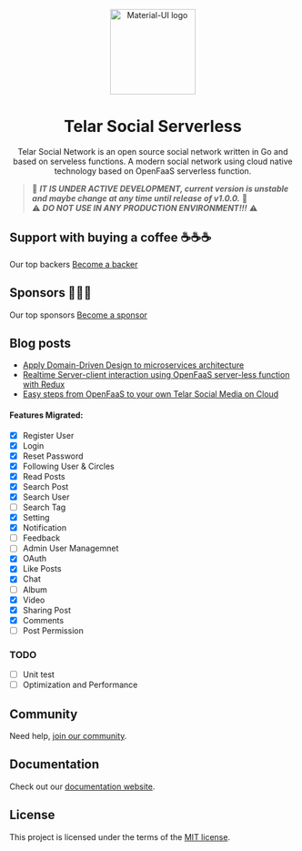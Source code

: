 <p align="center">
  <a href="https://telar.press/" rel="noopener" target="_blank"><img width="150" src="https://raw.githubusercontent.com/red-gold/red-gold-web/master/website/static/img/logos/telar-social-logo/profile.png" alt="Material-UI logo"></a></p>
</p>

<h1 align="center">Telar Social Serverless</h1>

<div align="center">
 Telar Social Network is an open source social network written in Go and based on serveless functions. A modern social network using cloud native technology based on OpenFaaS serverless function.
</div>

> 🚧 ***IT IS UNDER ACTIVE DEVELOPMENT, current version is unstable and maybe change at any time until release of v1.0.0.*** 🚧
<br>⚠️ ***DO NOT USE IN ANY PRODUCTION ENVIRONMENT!!!*** ⚠️

## Support with buying a coffee ☕️☕️☕️
Our top backers [Become a backer](https://www.patreon.com/qolzam)

## Sponsors 🥉🥈🥇
Our top sponsors [Become a sponsor](https://www.patreon.com/qolzam)

## Blog posts
- [Apply Domain-Driven Design to microservices architecture](https://medium.com/red-gold/telar-social-media-architecture-using-domain-driven-design-for-microservices-319c514199e4)
- [Realtime Server-client interaction using OpenFaaS server-less function with Redux](https://medium.com/@qolzam/realtime-server-client-interaction-using-openfaas-server-less-function-with-redux-b38d7de75035)
- [Easy steps from OpenFaaS to your own Telar Social Media on Cloud](https://medium.com/red-gold/easy-steps-from-openfaas-to-your-own-telar-social-media-on-cloud-b0608a03d92b)

#### Features Migrated:
- [x] Register User
- [x] Login
- [x] Reset Password
- [x] Following User & Circles
- [x] Read Posts
- [x] Search Post
- [x] Search User
- [ ] Search Tag
- [x] Setting
- [x] Notification
- [ ] Feedback
- [ ] Admin User Managemnet
- [x] OAuth
- [x] Like Posts
- [x] Chat
- [ ] Album
- [x] Video
- [x] Sharing Post
- [x] Comments
- [ ] Post Permission

### TODO
- [ ] Unit test
- [ ] Optimization and Performance

## Community

Need help, [join our community](https://docs.google.com/forms/d/e/1FAIpQLSdkwt5pxmyCZQO0AmyAghBOdA-XBG298Pfm5Dw1xjNGaGeCYQ/viewform).

## Documentation

Check out our [documentation website](https://red-gold.tech/docs/en/social/get_started/).

## License

This project is licensed under the terms of the
[MIT license](/LICENSE).
